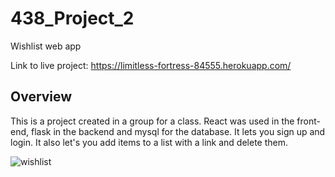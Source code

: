 # 438_Project_2
Wishlist web app

Link to live project: https://limitless-fortress-84555.herokuapp.com/

## Overview
This is a project created in a group for a class. React was used in the front-end, flask in the backend and mysql for the database. It lets you sign up and login. It also let's you add items to a list with a link and delete them.

![wishlist](https://user-images.githubusercontent.com/54912970/115978907-7d5d8f80-a537-11eb-9395-6b5678fe3e76.gif)
